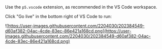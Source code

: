 Use the `p5.vscode` extension, as recommended in the VS Code workspace.

Click "Go live" in the bottom right of VS Code to run:

![https://user-images.githubusercontent.com/2204030/202384549-d60af382-04ac-4cde-83ec-86e421a168cd.png](https://user-images.githubusercontent.com/2204030/202384549-d60af382-04ac-4cde-83ec-86e421a168cd.png)
